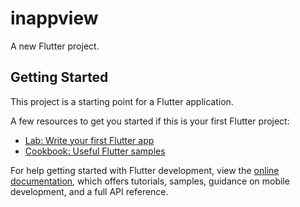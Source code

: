 # inappview

A new Flutter project.

## Getting Started

This project is a starting point for a Flutter application.

A few resources to get you started if this is your first Flutter project:

- [Lab: Write your first Flutter app](https://docs.flutter.dev/get-started/codelab)
- [Cookbook: Useful Flutter samples](https://docs.flutter.dev/cookbook)

For help getting started with Flutter development, view the
[online documentation](https://docs.flutter.dev/), which offers tutorials,
samples, guidance on mobile development, and a full API reference.
<p>
<img src"https://user-images.githubusercontent.com/119123480/229029284-4a7de80a-e73b-4626-afaf-aa6f7056435a.mp4
"width=22%,height=35%>



<p>





